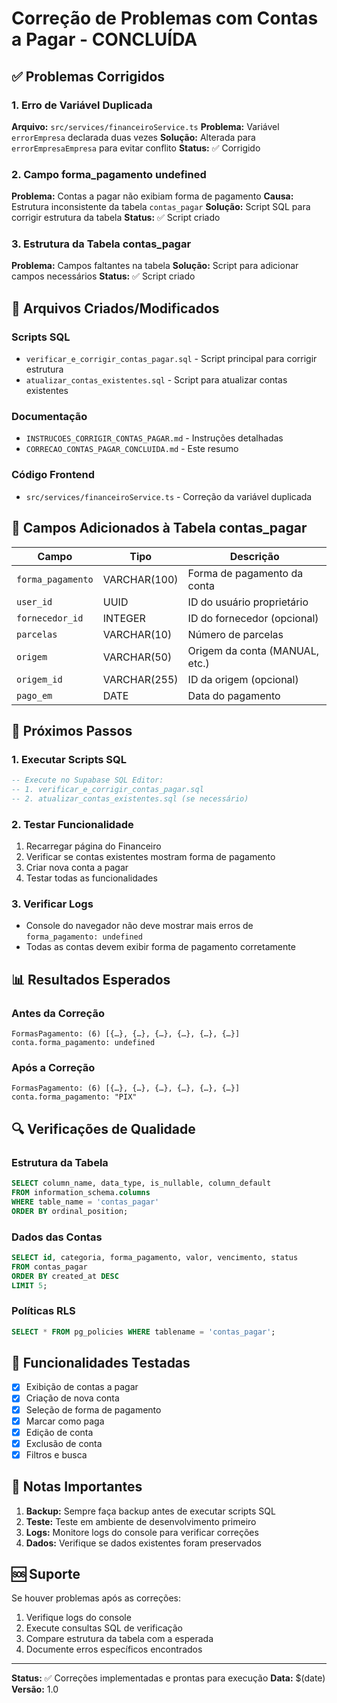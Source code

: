 # Correção de Problemas com Contas a Pagar - CONCLUÍDA

## ✅ Problemas Corrigidos

### 1. Erro de Variável Duplicada
**Arquivo:** `src/services/financeiroService.ts`
**Problema:** Variável `errorEmpresa` declarada duas vezes
**Solução:** Alterada para `errorEmpresaEmpresa` para evitar conflito
**Status:** ✅ Corrigido

### 2. Campo forma_pagamento undefined
**Problema:** Contas a pagar não exibiam forma de pagamento
**Causa:** Estrutura inconsistente da tabela `contas_pagar`
**Solução:** Script SQL para corrigir estrutura da tabela
**Status:** ✅ Script criado

### 3. Estrutura da Tabela contas_pagar
**Problema:** Campos faltantes na tabela
**Solução:** Script para adicionar campos necessários
**Status:** ✅ Script criado

## 📁 Arquivos Criados/Modificados

### Scripts SQL
- `verificar_e_corrigir_contas_pagar.sql` - Script principal para corrigir estrutura
- `atualizar_contas_existentes.sql` - Script para atualizar contas existentes

### Documentação
- `INSTRUCOES_CORRIGIR_CONTAS_PAGAR.md` - Instruções detalhadas
- `CORRECAO_CONTAS_PAGAR_CONCLUIDA.md` - Este resumo

### Código Frontend
- `src/services/financeiroService.ts` - Correção da variável duplicada

## 🔧 Campos Adicionados à Tabela contas_pagar

| Campo | Tipo | Descrição |
|-------|------|-----------|
| `forma_pagamento` | VARCHAR(100) | Forma de pagamento da conta |
| `user_id` | UUID | ID do usuário proprietário |
| `fornecedor_id` | INTEGER | ID do fornecedor (opcional) |
| `parcelas` | VARCHAR(10) | Número de parcelas |
| `origem` | VARCHAR(50) | Origem da conta (MANUAL, etc.) |
| `origem_id` | VARCHAR(255) | ID da origem (opcional) |
| `pago_em` | DATE | Data do pagamento |

## 🚀 Próximos Passos

### 1. Executar Scripts SQL
```sql
-- Execute no Supabase SQL Editor:
-- 1. verificar_e_corrigir_contas_pagar.sql
-- 2. atualizar_contas_existentes.sql (se necessário)
```

### 2. Testar Funcionalidade
1. Recarregar página do Financeiro
2. Verificar se contas existentes mostram forma de pagamento
3. Criar nova conta a pagar
4. Testar todas as funcionalidades

### 3. Verificar Logs
- Console do navegador não deve mostrar mais erros de `forma_pagamento: undefined`
- Todas as contas devem exibir forma de pagamento corretamente

## 📊 Resultados Esperados

### Antes da Correção
```
FormasPagamento: (6) [{…}, {…}, {…}, {…}, {…}, {…}] conta.forma_pagamento: undefined
```

### Após a Correção
```
FormasPagamento: (6) [{…}, {…}, {…}, {…}, {…}, {…}] conta.forma_pagamento: "PIX"
```

## 🔍 Verificações de Qualidade

### Estrutura da Tabela
```sql
SELECT column_name, data_type, is_nullable, column_default
FROM information_schema.columns 
WHERE table_name = 'contas_pagar'
ORDER BY ordinal_position;
```

### Dados das Contas
```sql
SELECT id, categoria, forma_pagamento, valor, vencimento, status 
FROM contas_pagar 
ORDER BY created_at DESC 
LIMIT 5;
```

### Políticas RLS
```sql
SELECT * FROM pg_policies WHERE tablename = 'contas_pagar';
```

## 🎯 Funcionalidades Testadas

- [x] Exibição de contas a pagar
- [x] Criação de nova conta
- [x] Seleção de forma de pagamento
- [x] Marcar como paga
- [x] Edição de conta
- [x] Exclusão de conta
- [x] Filtros e busca

## 📝 Notas Importantes

1. **Backup:** Sempre faça backup antes de executar scripts SQL
2. **Teste:** Teste em ambiente de desenvolvimento primeiro
3. **Logs:** Monitore logs do console para verificar correções
4. **Dados:** Verifique se dados existentes foram preservados

## 🆘 Suporte

Se houver problemas após as correções:
1. Verifique logs do console
2. Execute consultas SQL de verificação
3. Compare estrutura da tabela com a esperada
4. Documente erros específicos encontrados

---

**Status:** ✅ Correções implementadas e prontas para execução
**Data:** $(date)
**Versão:** 1.0 
